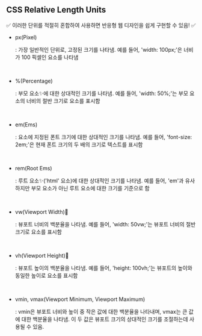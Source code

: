 ## CSS Relative Length Units

✅ 이러한 단위를 적절히 혼합하여 사용하면 반응형 웹 디자인을 쉽게 구현할 수 있음! ✅


- px(Pixel)

    : 가장 일반적인 단위로, 고정된 크기를 나타냄. 예를 들어, 'width: 100px;'은 너비가 100 픽셀인 요소를 나타냄

<br />

- %(Percentage)

    : 부모 요소✨에 대한 상대적인 크기를 나타냄. 예를 들어, 'width: 50%;'는 부모 요소의 너비의 절반 크기로 요소를 표시함

<br />

- em(Ems)

    : 요소에 지정된 폰트 크기에 대한 상대적인 크기를 나타냄. 예를 들어, 'font-size: 2em;'은 현재 폰트 크기의 두 배의 크기로 텍스트를 표시함

<br />

- rem(Root Ems)

    : 루트 요소✨('html' 요소)에 대한 상대적인 크기를 나타냄. 예를 들어, 'em'과 유사하지만 부모 요소가 아닌 루트 요소에 대한 크기를 기준으로 함

<br />

- vw(Viewport Width)💫

    : 뷰포트 너비의 백분율을 나타냄. 예를 들어, 'width: 50vw;'는 뷰포트 너비의 절반 크기로 요소를 표시함

<br />

- vh(Viewport Height)💫

    : 뷰포트 높이의 백분율을 나타냄. 예를 들어, 'height: 100vh;'는 뷰포트의 높이와 동일한 높이로 요소를 표시함

<br />

- vmin, vmax(Viewport Minimum, Viewport Maximum) 

    : vmin은 뷰포트 너비와 높이 중 작은 값에 대한 백분율을 나타내며, vmax는 큰 값에 대한 백분율을 나타냄. 
      이 두 값은 뷰포트 크기의 상대적인 크기를 조절하는데 사용될 수 있음. 

<br />

